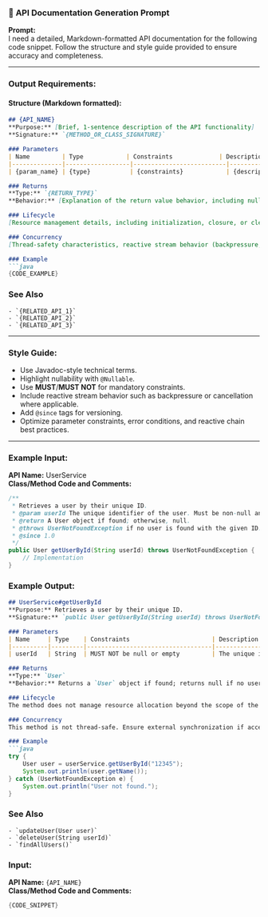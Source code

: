 ### 📄 **API Documentation Generation Prompt**

**Prompt:**  
I need a detailed, Markdown-formatted API documentation for the following code snippet. Follow the structure and style guide provided to ensure accuracy and completeness.

---


### **Output Requirements:**  
#### Structure (Markdown formatted):  
```markdown
## {API_NAME}
**Purpose:** [Brief, 1-sentence description of the API functionality]  
**Signature:** `{METHOD_OR_CLASS_SIGNATURE}`

### Parameters  
| Name         | Type            | Constraints             | Description                          |
|--------------|------------------|--------------------------|--------------------------------------|
| {param_name} | {type}           | {constraints}            | {description}                        |

### Returns  
**Type:** `{RETURN_TYPE}`  
**Behavior:** [Explanation of the return value behavior, including nullability considerations]

### Lifecycle  
[Resource management details, including initialization, closure, or cleanup requirements]

### Concurrency  
[Thread-safety characteristics, reactive stream behavior (backpressure, cancellation), and any relevant synchronization concerns]

### Example  
```java
{CODE_EXAMPLE}
```

### See Also  
```
- `{RELATED_API_1}`  
- `{RELATED_API_2}`  
- `{RELATED_API_3}`
```

---

### **Style Guide:**  
- Use Javadoc-style technical terms.
- Highlight nullability with `@Nullable`.
- Use **MUST**/**MUST NOT** for mandatory constraints.
- Include reactive stream behavior such as backpressure or cancellation where applicable.
- Add `@since` tags for versioning.
- Optimize parameter constraints, error conditions, and reactive chain best practices.

---

### Example Input:  
**API Name:** UserService  
**Class/Method Code and Comments:**  
```java
/**
 * Retrieves a user by their unique ID.
 * @param userId The unique identifier of the user. Must be non-null and non-empty.
 * @return A User object if found; otherwise, null.
 * @throws UserNotFoundException if no user is found with the given ID.
 * @since 1.0
 */
public User getUserById(String userId) throws UserNotFoundException {
    // Implementation
}
```

### Example Output:  
```markdown
## UserService#getUserById
**Purpose:** Retrieves a user by their unique ID.  
**Signature:** `public User getUserById(String userId) throws UserNotFoundException`

### Parameters  
| Name     | Type    | Constraints                       | Description                       |
|----------|---------|-----------------------------------|-----------------------------------|
| userId   | String  | MUST NOT be null or empty         | The unique identifier of the user |

### Returns  
**Type:** `User`  
**Behavior:** Returns a `User` object if found; returns null if no user matches the provided ID.

### Lifecycle  
The method does not manage resource allocation beyond the scope of the call. No explicit closure required.

### Concurrency  
This method is not thread-safe. Ensure external synchronization if accessed concurrently.

### Example  
```java
try {
    User user = userService.getUserById("12345");
    System.out.println(user.getName());
} catch (UserNotFoundException e) {
    System.out.println("User not found.");
}
```

### See Also  
```
- `updateUser(User user)`  
- `deleteUser(String userId)`  
- `findAllUsers()`
```


### **Input:**  
**API Name:** `{API_NAME}`  
**Class/Method Code and Comments:**  
```java
{CODE_SNIPPET}
```

